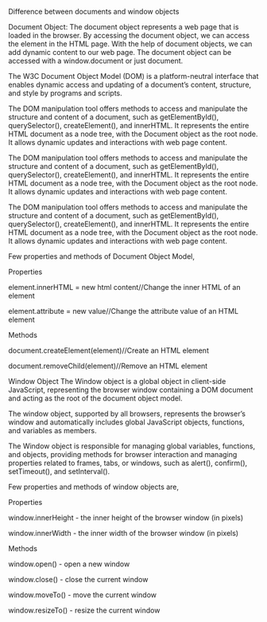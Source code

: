 Difference between documents and window objects

Document Object:
The document object represents a web page that is loaded in the browser. By accessing the document object, we can access the element in the HTML page. With the help of document objects, we can add dynamic content to our web page. The document object can be accessed with a window.document or just document.

The W3C Document Object Model (DOM) is a platform-neutral interface that enables dynamic access and updating of a document’s content, structure, and style by programs and scripts.

The DOM manipulation tool offers methods to access and manipulate the structure and content of a document, such as getElementById(), querySelector(), createElement(), and innerHTML. It represents the entire HTML document as a node tree, with the Document object as the root node. It allows dynamic updates and interactions with web page content.

The DOM manipulation tool offers methods to access and manipulate the structure and content of a document, such as getElementById(), querySelector(), createElement(), and innerHTML. It represents the entire HTML document as a node tree, with the Document object as the root node. It allows dynamic updates and interactions with web page content.

The DOM manipulation tool offers methods to access and manipulate the structure and content of a document, such as getElementById(), querySelector(), createElement(), and innerHTML. It represents the entire HTML document as a node tree, with the Document object as the root node. It allows dynamic updates and interactions with web page content.

Few properties and methods of Document Object Model,

Properties

element.innerHTML = new html content//Change the inner HTML of an element

element.attribute = new value//Change the attribute value of an HTML element

Methods

document.createElement(element)//Create an HTML element

document.removeChild(element)//Remove an HTML element



Window Object
The Window object is a global object in client-side JavaScript, representing the browser window containing a DOM document and acting as the root of the document object model.

The window object, supported by all browsers, represents the browser’s window and automatically includes global JavaScript objects, functions, and variables as members.

The Window object is responsible for managing global variables, functions, and objects, providing methods for browser interaction and managing properties related to frames, tabs, or windows, such as alert(), confirm(), setTimeout(), and setInterval().

Few properties and methods of window objects are,

Properties

window.innerHeight - the inner height of the browser window (in pixels)

window.innerWidth - the inner width of the browser window (in pixels)

Methods

window.open() - open a new window

window.close() - close the current window

window.moveTo() - move the current window

window.resizeTo() - resize the current window
